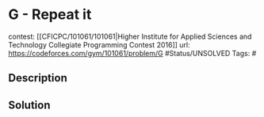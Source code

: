 # G - Repeat it

contest: [[CFICPC/101061/101061|Higher Institute for Applied Sciences and Technology Collegiate Programming Contest 2016]]
url: https://codeforces.com/gym/101061/problem/G
#Status/UNSOLVED
Tags: #

## Description

## Solution

